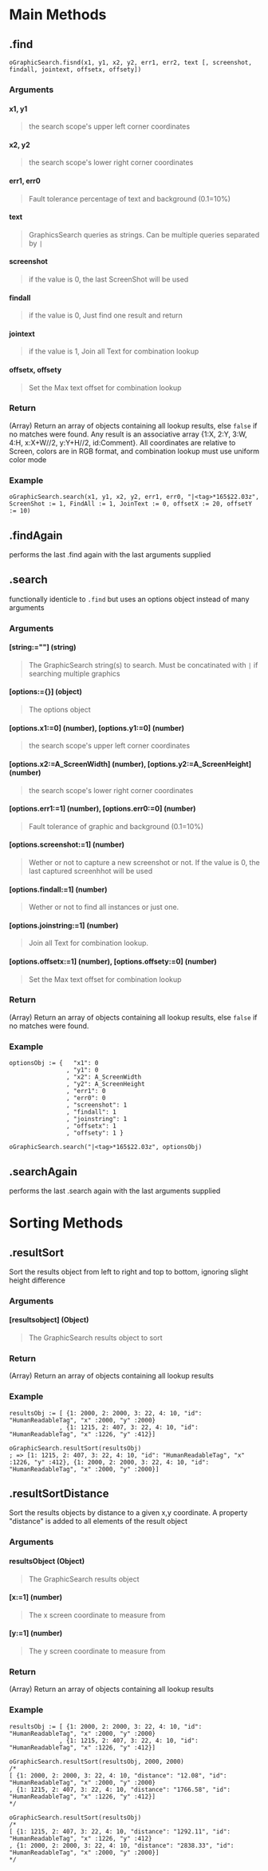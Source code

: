 # Main Methods

## .find
`oGraphicSearch.fisnd(x1, y1, x2, y2, err1, err2, text [, screenshot, findall, jointext, offsetx, offsety])`

### Arguments
#### x1, y1                
> the search scope's upper left corner coordinates

#### x2, y2
> the search scope's lower right corner coordinates

#### err1, err0
> Fault tolerance percentage of text and background (0.1=10%)

#### text
> GraphicsSearch queries as strings. Can be multiple queries separated by `|`

#### screenshot
> if the value is 0, the last ScreenShot will be used

#### findall
> if the value is 0, Just find one result and return

#### jointext
> if the value is 1, Join all Text for combination lookup

#### offsetx, offsety
> Set the Max text offset for combination lookup


### Return
(Array) Return an array of objects containing all lookup results, else `false` if no matches were found.
Any result is an associative array {1:X, 2:Y, 3:W, 4:H, x:X+W//2, y:Y+H//2, id:Comment}. All coordinates are relative to Screen, colors are in RGB format, and combination lookup must use uniform color mode

### Example

```autohotkey
oGraphicSearch.search(x1, y1, x2, y2, err1, err0, "|<tag>*165$22.03z", ScreenShot := 1, FindAll := 1, JoinText := 0, offsetX := 20, offsetY := 10)
```


## .findAgain
performs the last .find again with the last arguments supplied




## .search
functionally identicle to `.find` but uses an options object instead of many arguments

### Arguments
#### [string:=""] (string)
> The GraphicSearch string(s) to search. Must be concatinated with `|` if searching multiple graphics

#### [options:={}] (object)
> The options object

#### [options.x1:=0] (number), [options.y1:=0] (number)
> the search scope's upper left corner coordinates

#### [options.x2:=A_ScreenWidth] (number), [options.y2:=A_ScreenHeight] (number)
> the search scope's lower right corner coordinates

#### [options.err1:=1] (number), [options.err0:=0] (number)
> Fault tolerance of graphic and background (0.1=10%)

#### [options.screenshot:=1] (number)
> Wether or not to capture a new screenshot or not. If the value is 0, the last captured screenhhot will be used

#### [options.findall:=1] (number)
> Wether or not to find all instances or just one.

#### [options.joinstring:=1] (number)
> Join all Text for combination lookup.

#### [options.offsetx:=1] (number), [options.offsety:=0] (number)
> Set the Max text offset for combination lookup


### Return
(Array) Return an array of objects containing all lookup results, else `false` if no matches were found.

### Example
```autohotkey
optionsObj := {   "x1": 0
                , "y1": 0
                , "x2": A_ScreenWidth
                , "y2": A_ScreenHeight
                , "err1": 0
                , "err0": 0
                , "screenshot": 1
                , "findall": 1
                , "joinstring": 1
                , "offsetx": 1
                , "offsety": 1 }

oGraphicSearch.search("|<tag>*165$22.03z", optionsObj)
```

## .searchAgain
performs the last .search again with the last arguments supplied




# Sorting Methods

## .resultSort
Sort the results object from left to right and top to bottom, ignoring slight height difference

### Arguments
#### [resultsobject] (Object)
> The GraphicSearch results object to sort

### Return
(Array) Return an array of objects containing all lookup results

### Example
```autohotkey
resultsObj := [ {1: 2000, 2: 2000, 3: 22, 4: 10, "id": "HumanReadableTag", "x" :2000, "y" :2000}
              , {1: 1215, 2: 407, 3: 22, 4: 10, "id": "HumanReadableTag", "x" :1226, "y" :412}]

oGraphicSearch.resultSort(resultsObj)
; => [1: 1215, 2: 407, 3: 22, 4: 10, "id": "HumanReadableTag", "x" :1226, "y" :412}, {1: 2000, 2: 2000, 3: 22, 4: 10, "id": "HumanReadableTag", "x" :2000, "y" :2000}]
```



## .resultSortDistance
Sort the results objects by distance to a given x,y coordinate. A property "distance" is added to all elements of the result object

### Arguments
#### resultsObject (Object)
> The GraphicSearch results object

#### [x:=1] (number)
> The x screen coordinate to measure from

#### [y:=1] (number)
> The y screen coordinate to measure from

### Return
(Array) Return an array of objects containing all lookup results

### Example
```autohotkey
resultsObj := [ {1: 2000, 2: 2000, 3: 22, 4: 10, "id": "HumanReadableTag", "x" :2000, "y" :2000}
              , {1: 1215, 2: 407, 3: 22, 4: 10, "id": "HumanReadableTag", "x" :1226, "y" :412}]

oGraphicSearch.resultSort(resultsObj, 2000, 2000)
/* 
[ {1: 2000, 2: 2000, 3: 22, 4: 10, "distance": "12.08", "id": "HumanReadableTag", "x" :2000, "y" :2000}
, {1: 1215, 2: 407, 3: 22, 4: 10, "distance": "1766.58", "id": "HumanReadableTag", "x" :1226, "y" :412}]
*/

oGraphicSearch.resultSort(resultsObj)
/* 
[ {1: 1215, 2: 407, 3: 22, 4: 10, "distance": "1292.11", "id": "HumanReadableTag", "x" :1226, "y" :412}
, {1: 2000, 2: 2000, 3: 22, 4: 10, "distance": "2838.33", "id": "HumanReadableTag", "x" :2000, "y" :2000}]
*/
```